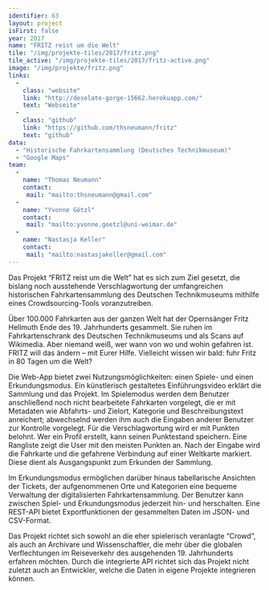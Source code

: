 ```yaml
---
identifier: 63
layout: project
isFirst: false
year: 2017
name: "FRITZ reist um die Welt"
tile: "/img/projekte-tiles/2017/fritz.png"
tile_active: "/img/projekte-tiles/2017/fritz-active.png"
image: "/img/projekte/fritz.png"
links:
  -
    class: "website"
    link: "http://desolate-gorge-15662.herokuapp.com/"
    text: "Webseite"
  -
    class: "github"
    link: "https://github.com/thsneumann/fritz"
    text: "github"
data:
  - "Historische Fahrkartensammlung (Deutsches Technikmuseum)"
  - "Google Maps"
team:
  -
    name: "Thomas Neumann"
    contact:
     mail: "mailto:thsneumann@gmail.com"
  -
    name: "Yvonne Götzl"
    contact:
     mail: "mailto:yvonne.goetzl@uni-weimar.de"
  -
    name: "Nastasja Keller"
    contact:
     mail: "mailto:nastasjakeller@gmail.com"
---
```


Das Projekt “FRITZ reist um die Welt” hat es sich zum Ziel gesetzt, die bislang noch ausstehende Verschlagwortung der umfangreichen historischen Fahrkartensammlung des Deutschen Technikmuseums mithilfe eines Crowdsourcing-Tools voranzutreiben. 

Über 100.000 Fahrkarten aus der ganzen Welt hat der Opernsänger Fritz Hellmuth Ende des 19. Jahrhunderts gesammelt. Sie ruhen im Fahrkartenschrank des Deutschen Technikmuseums und als Scans auf Wikimedia. Aber niemand weiß, wer wann von wo und wohin gefahren ist. FRITZ will das ändern – mit Eurer Hilfe. Vielleicht wissen wir bald: fuhr Fritz in 80 Tagen um die Welt? 

Die Web-App bietet zwei Nutzungsmöglichkeiten: einen Spiele- und einen Erkundungsmodus. Ein künstlerisch gestaltetes Einführungsvideo erklärt die Sammlung und das Projekt. Im Spielemodus werden dem Benutzer anschließend noch nicht bearbeitete Fahrkarten vorgelegt, die er mit Metadaten wie Abfahrts- und Zielort, Kategorie und Beschreibungstext anreichert; abwechselnd werden ihm auch die Eingaben anderer Benutzer zur Kontrolle vorgelegt. Für die Verschlagwortung wird er mit Punkten belohnt. Wer ein Profil erstellt, kann seinen Punktestand speichern. Eine Rangliste zeigt die User mit den meisten Punkten an. Nach der Eingabe wird die Fahrkarte und die gefahrene Verbindung auf einer Weltkarte markiert. Diese dient als Ausgangspunkt zum Erkunden der Sammlung. 

Im Erkundungsmodus ermöglichen darüber hinaus tabellarische Ansichten der Tickets, der aufgenommenen Orte und Kategorien eine bequeme Verwaltung der digitalisierten Fahrkartensammlung. Der Benutzer kann zwischen Spiel- und Erkundungsmodus jederzeit hin- und herschalten. Eine REST-API bietet Exportfunktionen der gesammelten Daten im JSON- und CSV-Format. 

Das Projekt richtet sich sowohl an die eher spielerisch veranlagte “Crowd”, als auch an Archivare und Wissenschaftler, die mehr über die globalen Verflechtungen im Reiseverkehr des ausgehenden 19. Jahrhunderts erfahren möchten. Durch die integrierte API richtet sich das Projekt nicht zuletzt auch an Entwickler, welche die Daten in eigene Projekte integrieren können.
